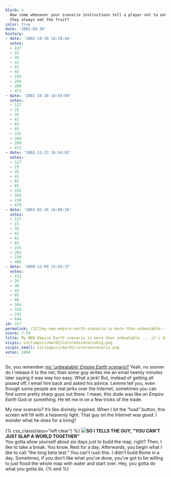 ```yaml
---
blurb: >
  How come whenever your scenario instructions tell a player not to eat the fruit,
  they always eat the fruit?
color: true
date: '2002-03-16'
history:
- date: '2002-10-30 18:39:44'
  votes:
  - 127
  - 22
  - 35
  - 41
  - 81
  - 83
  - 155
  - 284
  - 209
  - 471
- date: '2002-10-30 18:59:09'
  votes:
  - 127
  - 22
  - 35
  - 41
  - 81
  - 83
  - 155
  - 284
  - 209
  - 471
- date: '2002-12-23 16:54:01'
  votes:
  - 127
  - 23
  - 35
  - 41
  - 81
  - 83
  - 155
  - 285
  - 210
  - 479
- date: '2003-02-16 16:08:26'
  votes:
  - 127
  - 23
  - 35
  - 41
  - 81
  - 83
  - 155
  - 285
  - 210
  - 486
- date: '2009-12-09 15:45:37'
  votes:
  - 131
  - 24
  - 36
  - 43
  - 85
  - 88
  - 164
  - 316
  - 241
  - 644
id: 317
permalink: /317/my-new-empire-earth-scenario-is-more-than-unbeatable--its-divinely-inspired/
score: 7.59
title: My NEW Empire Earth scenario is more than unbeatable ... it's divinely inspired
vicpic: victimpics/mar02/coloreescenariobig.png
vicpic_small: victimpics/mar02/coloreescenario.png
votes: 1804
---
```


So, you remember [my 'unbeatable' *Empire Earth*
scenario?](@/victim/309.md) Yeah, no sooner do I release it to the
net, than some guy writes me an email twenty minutes later saying it was
way too easy. What a jerk! But, instead of getting all pissed off, I
email him back and asked his advice. Lemme tell you, even though some
people are real jerks over the Internet, sometimes you can find some
pretty sharp guys out there. I mean, this dude was like an *Empire
Earth* God or something. He let me in on a few tricks of the trade.

My *new* scenario? It’s like divinely inspired. When I hit the “load”
button, this screen will fill with a heavenly light. That guy on the
Internet was *good*. I wonder what he does for a living?

{% css_class(class="left clear") %}
![](/img/victimpics/mar02/colorgod.png)**SO I TELLS THE GUY, “YOU CAN’T JUST SLAP A WORLD TOGETHER”**  
 You gotta allow yourself about six days just to build the map, right?
Then, I like to take a break. You know. Rest for a day. Afterwards, you
begin what I like to call “the long beta test.” You can’t rush this. I
didn’t build Rome in a day. Sometimes, if you don’t like what you’ve
done, you’ve got to be willing to just flood the whole map with water
and start over. Hey, you gotta do what you gotta do.
{% end %}
